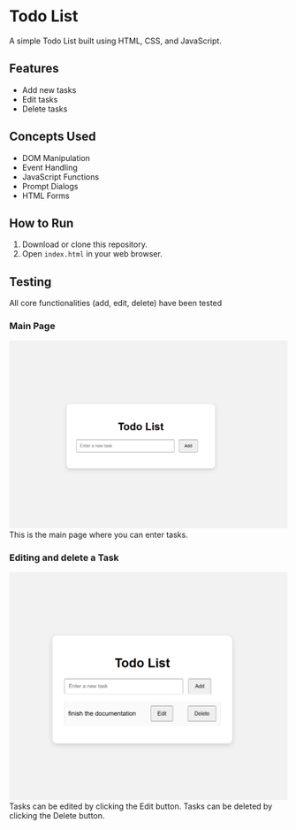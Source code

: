 # Todo List 
A simple Todo List built using HTML, CSS, and JavaScript.

## Features
- Add new tasks
- Edit tasks
- Delete tasks

## Concepts Used
- DOM Manipulation
- Event Handling
- JavaScript Functions
- Prompt Dialogs
- HTML Forms

## How to Run
1. Download or clone this repository.
2. Open `index.html` in your web browser.

## Testing
All core functionalities (add, edit, delete) have been tested

### Main Page
![Main View](/screenshots/Screenshot%202025-07-14%20182426.png)
This is the main page where you can enter tasks.

### Editing and delete a Task
![Edit Task and Delete Task](/screenshots/Screenshot%202025-07-14%20182717.png)
Tasks can be edited by clicking the Edit button.
Tasks can be deleted by clicking the Delete button.

#

